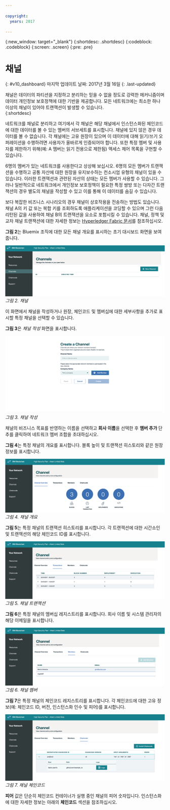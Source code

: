 ```yaml
---

copyright:
  years: 2017

---
```


{:new_window: target="_blank"}
{:shortdesc: .shortdesc}
{:codeblock: .codeblock}
{:screen: .screen}
{:pre: .pre}

# 채널
{: #v10_dashboard}
마지막 업데이트 날짜: 2017년 3월 16일
{: .last-updated}

채널은 데이터의 파티션을 지정하고 분리하는 믿을 수 없을 정도로 강력한 메커니즘이며 데이터 개인정보 보호정책에 대한
기반을 제공합니다. 모든 네트워크에는 최소한 하나 이상의 채널이 있어야 트랜잭션이 발생할 수 있습니다.   
{:shortdesc}

네트워크를 채널로 분리하고 여기에서 각 채널은 해당 채널에서 인스턴스화된 체인코드에 대한 데이터를 볼 수 있는
멤버의 서브세트를 표시합니다. 채널에 있지 않은 경우 데이터를 볼 수 없습니다. 각 채널에는 고유 원장이 있으며
이 데이터에 대해 읽기/쓰기 오퍼레이션을 수행하려면 사용자가 올바르게 인증되어야 합니다. 또한 특정 멤버 및 사용자를
제한하기 위해(예: A 멤버는 읽기 전용으로 제한됨) 액세스 제어 목록을 구현할 수 있습니다. 

6명의 멤버가 있는 네트워크를 사용한다고 상상해 보십시오. 6명의 모든 멤버가 트랜잭션을 수행하고 공통 자산에 대한
원장을 유지보수하는 컨소시엄 유형의 채널이 있을 수 있습니다. 이러한 트랜잭션과 관련된 자산의 상태는 모든 멤버가 사용할
수 있습니다. 그러나 일반적으로 네트워크에서 개인정보 보호정책이 필요한 특정 쌍방 또는 다자간 트랜잭션의 경우 별도의
채널을 작성할 수 있고 이를 통해 이 데이터를 숨길 수 있습니다.   

보다 복잡한 비즈니스 시나리오의 경우 채널이 상호작용을 전송하는 방법도 있습니다. 채널 A의 키 값 또는 복합 키를
조회하도록 애플리케이션을 코딩할 수 있으며 그런 다음 리턴된 값을 사용하여 채널 B의 트랜잭션을 요소로 포함시킬 수 있습니다.
채널, 정책 및 교차 채널 트랜잭션에 대한 자세한 정보는 [Hyperledger
Fabric 문서](http://hyperledger-fabric.readthedocs.io/en/latest/arch-deep-dive.html)를 참조하십시오. 

**그림 2**는 Bluemix 조직에 대한 모든 채널 개요를 표시하는 초기 대시보드 화면을 보여줍니다. 

![블록체인 네트워크](images/channels.png "채널")
*그림 2. 채널*

이 화면에서 채널을 작성하거나 원장, 체인코드 및 멤버십에 대한 세부사항을 추가로 표시할 특정
채널을 선택할 수 있습니다.   

**그림 3**은 *채널 작성* 화면을 표시합니다. 

![블록체인 네트워크](images/create_channel.png "채널 작성")
*그림 3. 채널 작성*

채널의 비즈니스 목표를 반영하는 이름을 선택하고 **회사 이름**을 선택한 후 **멤버 추가** 단추를 클릭하여
네트워크 멤버 조합을 초대하십시오.   

**그림 4**는 특정 채널의 개요를 표시합니다. 블록 높이 및 트랜잭션 히스토리와 같은 원장 정보를 표시합니다. 

![블록체인 네트워크](images/channel_overview.png "채널 개요")
*그림 4. 채널 개요*

**그림 5**는 특정 채널의 트랜잭션 히스토리를 표시합니다. 각 트랜잭션에 대한 시간소인 및 트랜잭션의 해당 체인코드 ID를 표시합니다. 

![블록체인 네트워크](images/channel_transactions.png "채널 트랜잭션")
*그림 5. 채널 트랜잭션*

**그림 6**은 특정 채널의 멤버십 레지스트리를 표시합니다. 회사 이름 및 시스템 관리자의 해당 이메일을 표시합니다.


![블록체인 네트워크](images/channel_members.png "채널 멤버")
*그림 6. 채널 멤버*

**그림 7**은 특정 채널의 체인코드 레지스트리를 표시합니다. 각 체인코드에 대한 고유 정보(예: 체인코드 ID, 버전, 인스턴스화 인수 및 피어)를 표시합니다.   

![블록체인 네트워크](images/channel_chaincode.png "채널 체인코드")
*그림 7. 채널 체인코드*

**피어** 값은 단순히 체인코드 컨테이너가 실행 중인 채널의 피어 숫자입니다. 인스턴스화에 대한 자세한 정보는
아래의 **체인코드** 섹션을 참조하십시오.   
